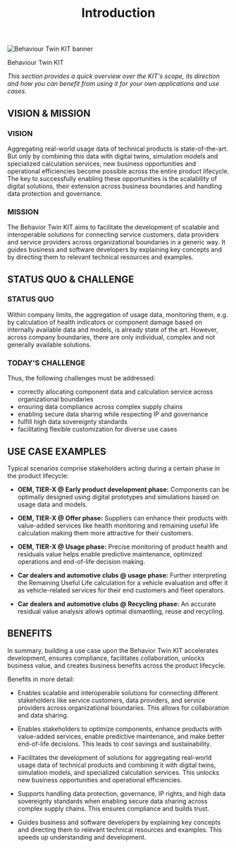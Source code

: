 ﻿---
id: introduction
title: Introduction
description: Behaviour Twin KIT
---

<div style={{display:'block'}}>
  <div style={{display:'inline-block', verticalAlign:'top'}}>

![Behaviour Twin KIT banner](@site/static/img/kit-icons/behaviour-twin-kit-icon-mini.svg)

  </div>
  <div style={{display:'inline-block', fontSize:17, color:'rgb(255,166,1)', marginLeft:7, verticalAlign:'top', paddingTop:6}}>
Behaviour Twin KIT
  </div>
</div>

*This section provides a quick overview over the KIT's scope, its direction and how you can benefit from using it for your own applications and use cases.*

## VISION & MISSION

### VISION

Aggregating real-world usage data of technical products is state-of-the-art. But only by combining this data with digital twins, simulation models and specialized calculation services, new business opportunities and operational efficiencies become possible across the entire product lifecycle. The key to successfully enabling these opportunities is the scalability of digital solutions, their extension across business boundaries and handling data protection and governance.

### MISSION

The Behavior Twin KIT aims to facilitate the development of scalable and interoperable solutions for connecting service customers, data providers and service providers across organizational boundaries in a generic way. It guides business and software developers by explaining key concepts and by directing them to relevant technical resources and examples.

## STATUS QUO & CHALLENGE

### STATUS QUO

Within company limits, the aggregation of usage data, monitoring them, e.g. by calculation of health indicators or component damage based on internally available data and models, is already state of the art. However, across company boundaries, there are only individual, complex and not generally available solutions.

### TODAY'S CHALLENGE

Thus, the following challenges must be addressed:

- correctly allocating component data and calculation service across organizational boundaries
- ensuring data compliance across complex supply chains
- enabling secure data sharing while respecting IP and governance
- fulfill high data sovereignty standards
- facilitating flexible customization for diverse use cases

## USE CASE EXAMPLES

Typical scenarios comprise stakeholders acting during a certain phase in the product lifecycle:

- **OEM, TIER-X @ Early product development phase:** Components can be optimally designed using digital prototypes and simulations based on usage data and models.

- **OEM, TIER-X @ Offer phase:** Suppliers can enhance their products with value-added services like health monitoring and remaining useful life calculation making them more attractive for their customers.

- **OEM, TIER-X @ Usage phase:** Precise monitoring of product health and residuals value helps enable predictive maintenance, optimized operations and end-of-life decision making.

- **Car dealers and automotive clubs @ usage phase:** Further interpreting the Remaining Useful Life calculation for a vehicle evaluation and offer it as vehicle-related services for their end customers and fleet operators.

- **Car dealers and automotive clubs @ Recycling phase:** An accurate residual value analysis allows optimal dismantling, reuse and recycling.

## BENEFITS

In summary, building a use case upon the Behavior Twin KIT accelerates development, ensures compliance, facilitates collaboration, unlocks business value, and creates business benefits across the product lifecycle.

Benefits in more detail:

- Enables scalable and interoperable solutions for connecting different stakeholders like service customers, data providers, and service providers across organizational boundaries. This allows for collaboration and data sharing.

- Enables stakeholders to optimize components, enhance products with value-added services, enable predictive maintenance, and make better end-of-life decisions. This leads to cost savings and sustainability.

- Facilitates the development of solutions for aggregating real-world usage data of technical products and combining it with digital twins, simulation models, and specialized calculation services. This unlocks new business opportunities and operational efficiencies.

- Supports handling data protection, governance, IP rights, and high data sovereignty standards when enabling secure data sharing across complex supply chains. This ensures compliance and builds trust.

- Guides business and software developers by explaining key concepts and directing them to relevant technical resources and examples. This speeds up understanding and development.
